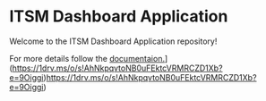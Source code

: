 # ITSM Dashboard Application

Welcome to the ITSM Dashboard Application repository!

For more details follow the [documentaion.]([https://openai.com)](https://1drv.ms/o/s!AhNkpqvtoNB0uFEktcVRMRCZD1Xb?e=9Oiggi)https://1drv.ms/o/s!AhNkpqvtoNB0uFEktcVRMRCZD1Xb?e=9Oiggi)
